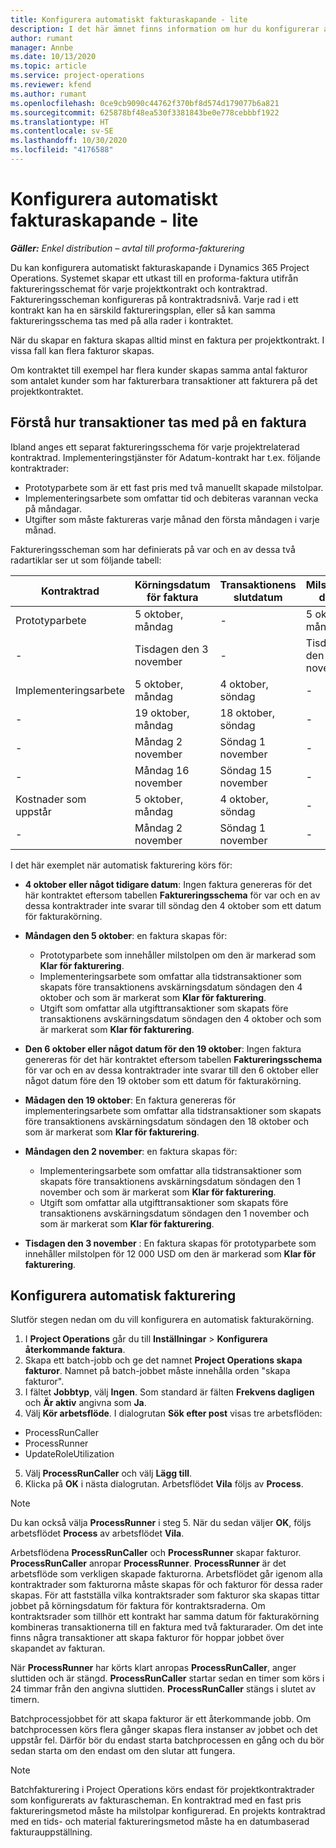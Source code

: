 ```yaml
---
title: Konfigurera automatiskt fakturaskapande - lite
description: I det här ämnet finns information om hur du konfigurerar automatiskt skapande av proforma-fakturor.
author: rumant
manager: Annbe
ms.date: 10/13/2020
ms.topic: article
ms.service: project-operations
ms.reviewer: kfend
ms.author: rumant
ms.openlocfilehash: 0ce9cb9090c44762f370bf8d574d179077b6a821
ms.sourcegitcommit: 625878bf48ea530f3381843be0e778cebbbf1922
ms.translationtype: HT
ms.contentlocale: sv-SE
ms.lasthandoff: 10/30/2020
ms.locfileid: "4176588"
---
```

# <a name="configure-automatic-invoice-creation---lite"></a>Konfigurera automatiskt fakturaskapande - lite
 
_**Gäller:** Enkel distribution – avtal till proforma-fakturering_

Du kan konfigurera automatiskt fakturaskapande i Dynamics 365 Project Operations. Systemet skapar ett utkast till en proforma-faktura utifrån faktureringsschemat för varje projektkontrakt och kontraktrad. Faktureringsscheman konfigureras på kontraktradsnivå. Varje rad i ett kontrakt kan ha en särskild faktureringsplan, eller så kan samma faktureringsschema tas med på alla rader i kontraktet.

När du skapar en faktura skapas alltid minst en faktura per projektkontrakt. I vissa fall kan flera fakturor skapas.

Om kontraktet till exempel har flera kunder skapas samma antal fakturor som antalet kunder som har fakturerbara transaktioner att fakturera på det projektkontraktet.

## <a name="understand-how-transactions-are-included-on-an-invoice"></a>Förstå hur transaktioner tas med på en faktura 

Ibland anges ett separat faktureringsschema för varje projektrelaterad kontraktrad. Implementeringstjänster för Adatum-kontrakt har t.ex. följande kontraktrader:

- Prototyparbete som är ett fast pris med två manuellt skapade milstolpar.
- Implementeringsarbete som omfattar tid och debiteras varannan vecka på måndagar.
- Utgifter som måste faktureras varje månad den första måndagen i varje månad.

Faktureringsscheman som har definierats på var och en av dessa två radartiklar ser ut som följande tabell:

| Kontraktrad | Körningsdatum för faktura | Transaktionens slutdatum | Milstolpens datum | Milstolpebelopp |
| --- | --- | --- | --- | --- |
| Prototyparbete | 5 oktober, måndag | - | 5 oktober, måndag | 5000 USD |
| - | Tisdagen den 3 november | - | Tisdagen den 3 november | 12,000 USD |
| Implementeringsarbete | 5 oktober, måndag | 4 oktober, söndag | - | - |
| - | 19 oktober, måndag | 18 oktober, söndag | - | - |
| - | Måndag 2 november | Söndag 1 november | - | - |
| - | Måndag 16 november | Söndag 15 november | - | - |
| Kostnader som uppstår | 5 oktober, måndag | 4 oktober, söndag | - | - |
| - | Måndag 2 november | Söndag 1 november | - | - |

I det här exemplet när automatisk fakturering körs för:

- **4 oktober eller något tidigare datum**: Ingen faktura genereras för det här kontraktet eftersom tabellen **Faktureringsschema** för var och en av dessa kontraktrader inte svarar till söndag den 4 oktober som ett datum för fakturakörning.
- **Måndagen den 5 oktober**: en faktura skapas för:

    - Prototyparbete som innehåller milstolpen om den är markerad som **Klar för fakturering**.
    - Implementeringsarbete som omfattar alla tidstransaktioner som skapats före transaktionens avskärningsdatum söndagen den 4 oktober och som är markerat som **Klar för fakturering**.
    - Utgift som omfattar alla utgifttransaktioner som skapats före transaktionens avskärningsdatum söndagen den 4 oktober och som är markerat som **Klar för fakturering**.
  
- **Den 6 oktober eller något datum för den 19 oktober**: Ingen faktura genereras för det här kontraktet eftersom tabellen **Faktureringsschema** för var och en av dessa kontraktrader inte svarar till den 6 oktober eller något datum före den 19 oktober som ett datum för fakturakörning.
- **Mådagen den 19 oktober**: En faktura genereras för implementeringsarbete som omfattar alla tidstransaktioner som skapats före transaktionens avskärningsdatum söndagen den 18 oktober och som är markerat som **Klar för fakturering**.
- **Måndagen den 2 november**: en faktura skapas för:

    - Implementeringsarbete som omfattar alla tidstransaktioner som skapats före transaktionens avskärningsdatum söndagen den 1 november och som är markerat som **Klar för fakturering**.
    - Utgift som omfattar alla utgifttransaktioner som skapats före transaktionens avskärningsdatum söndagen den 1 november och som är markerat som **Klar för fakturering**.

- **Tisdagen den 3 november** : En faktura skapas för prototyparbete som innehåller milstolpen för 12 000 USD om den är markerad som **Klar för fakturering**.

## <a name="configure-automatic-invoicing"></a>Konfigurera automatisk fakturering

Slutför stegen nedan om du vill konfigurera en automatisk fakturakörning.

1. I **Project Operations** går du till **Inställningar** > **Konfigurera återkommande faktura**.
2. Skapa ett batch-jobb och ge det namnet **Project Operations skapa fakturor**. Namnet på batch-jobbet måste innehålla orden "skapa fakturor".
3. I fältet **Jobbtyp**, välj **Ingen**. Som standard är fälten **Frekvens dagligen** och **Är aktiv** angivna som **Ja**.
4. Välj **Kör arbetsflöde**. I dialogrutan **Sök efter post** visas tre arbetsflöden:

- ProcessRunCaller
- ProcessRunner
- UpdateRoleUtilization

5. Välj **ProcessRunCaller** och välj **Lägg till**.
6. Klicka på **OK** i nästa dialogrutan. Arbetsflödet **Vila** följs av **Process**. 

> [!NOTE]
> Du kan också välja **ProcessRunner** i steg 5. När du sedan väljer **OK**, följs arbetsflödet **Process** av arbetsflödet **Vila**.

Arbetsflödena **ProcessRunCaller** och **ProcessRunner** skapar fakturor. **ProcessRunCaller** anropar **ProcessRunner**. **ProcessRunner** är det arbetsflöde som verkligen skapade fakturorna. Arbetsflödet går igenom alla kontraktrader som fakturorna måste skapas för och fakturor för dessa rader skapas. För att fastställa vilka kontraktsrader som fakturor ska skapas tittar jobbet på körningsdatum för faktura för kontraktsraderna. Om kontraktsrader som tillhör ett kontrakt har samma datum för fakturakörning kombineras transaktionerna till en faktura med två fakturarader. Om det inte finns några transaktioner att skapa fakturor för hoppar jobbet över skapandet av fakturan.

När **ProcessRunner** har körts klart anropas **ProcessRunCaller**, anger sluttiden och är stängd. **ProcessRunCaller** startar sedan en timer som körs i 24 timmar från den angivna sluttiden. **ProcessRunCaller** stängs i slutet av timern.

Batchprocessjobbet för att skapa fakturor är ett återkommande jobb. Om batchprocessen körs flera gånger skapas flera instanser av jobbet och det uppstår fel. Därför bör du endast starta batchprocessen en gång och du bör sedan starta om den endast om den slutar att fungera.

> [!NOTE]
> Batchfakturering i Project Operations körs endast för projektkontraktrader som konfigurerats av fakturascheman. En kontraktrad med en fast pris faktureringsmetod måste ha milstolpar konfigurerad. En projekts kontraktrad med en tids- och material faktureringsmetod måste ha en datumbaserad fakturauppställning.
